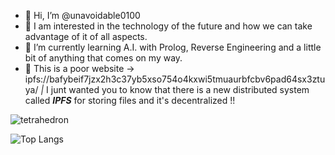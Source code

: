 - 👋 Hi, I’m @unavoidable0100
- 👀 I am interested in the technology of the future and how we can take advantage of it of all aspects.
- 🌱 I’m currently learning A.I. with Prolog, Reverse Engineering and a little bit of anything that comes on my way.
- 🔗 This is a poor website -> ipfs://bafybeif7jzx2h3c37yb5xso754o4kxwi5tmuaurbfcbv6pad64sx3ztuya/ *|* I junt wanted you to know that there is a new distributed system called ***IPFS*** for storing files and it's decentralized !!

![tetrahedron](https://github-readme-stats.vercel.app/api?username=unavoidable0100&show_icons=true&theme=dark)

![Top Langs](https://github-readme-stats.vercel.app/api/top-langs/?username=unavoidable0100&layout=compact&theme=dark)

<!---
unavoidable0100/unavoidable0100 is a ✨ special ✨ repository because its `README.md` (this file) appears on your GitHub profile.
You can click the Preview link to take a look at your changes.
--->

